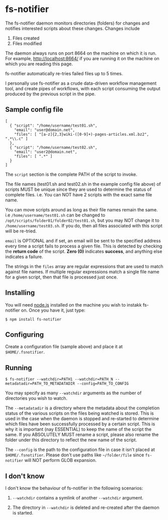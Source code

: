 # fs-notifier

The fs-notifier daemon monitors directories (folders) for changes and
notifies interested scripts about these changes. Changes include

1. Files created
2. Files modified

The daemon always runs on port 8664 on the machine on which it is
run. For example, [http://localhost:8664/](http://localhost:8664/) if
you are running it on the machine on which you are reading this page.

fs-notifier automatically re-tries failed files up to 5 times.

I personally use fs-notifier as a crude data-driven workflow
management tool, and create pipes of workflows, with each script
consuming the output produced by the previous script in the pipe.


## Sample config file

```
[
  { "script": "/home/username/test01.sh",
    "email": "user@domain.net",
    "files": [ "[a-z]{2,3}wiki-([0-9]+)-pages-articles.xml.bz2", ".*\\.c" ]
  },
  { "script": "/home/username/test02.sh",
    "email": "user2@domain.net",
    "files": [ ".*" ]
  }
]
```

The ```script``` section is the complete PATH of the script to invoke.

The file names (test01.sh and test02.sh in the example config file
above) of scripts MUST be unique since they are used to determine the
status of complete files. i.e. You can NOT have 2 scripts with the
exact same file name.

You can move scripts around as long as their file names remain the
same. i.e ```/home/username/test01.sh``` can be changed to
```/opt/scripts/folder01/folder02/test01.sh```, but you may NOT change
it to ```/home/username/test03.sh```. If you do, then all files
associated with this script will be re-tried.

```email``` is OPTIONAL and if set, an email will be sent to the
specified address every time a script fails to process a given
file. This is detected by checking the **return code** of the
script. **Zero (0)** indicates **success**, and anything else
indicates a failure.

The strings in the ```files``` array are regular expressions that are
used to match against file names. If multiple regular expressions
match a single file name for a given script, then that file is
processed just once.

## Installing

You will need [node.js](http://nodejs.org/) installed on the machine
you wish to instakk fs-notifier on. Once you have it, just type:

```$ npm install fs-notifier```

## Configuring

Create a configuration file (sample above) and place it at ```$HOME/.fsnotifier```.


## Running

```
$ fs-notifier --watchdir=PATH1 --watchdir=PATH_N --metadatadir=PATH_TO_METADATADIR --config=PATH_TO_CONFIG
```

You may specify as many ```--watchdir``` arguments as the number of
directories you wish to watch.

The ```--metadatadir``` is a directory where the metadata about the
completion status of the various scripts on the files being watched is
stored. This is used in the case when the daemon is stopped and
re-started to determine which files have been successfully processed
by a certain script. This is why it is important (nay ESSENTIAL) to
keep the name of the script the same. If you ABSOLUTELY MUST rename a
script, please also rename the folder under this directory to reflect
the new name of the script.

The ```--config``` is the path to the configuration file in case it
isn't placed at ```$HOME/.fsnotifier```. Please don't use paths like
```~/folder/file``` since ```fs-notifier``` will NOT perform GLOB
expansion.


## I don't know

I don't know the behaviour of fs-notifier in the following scenarios:

1. ```--watchdir``` contains a symlink of another ```--watchdir```
argument.

2. The directory in ```--watchdir``` is deleted and re-created after
the daemon is started.

